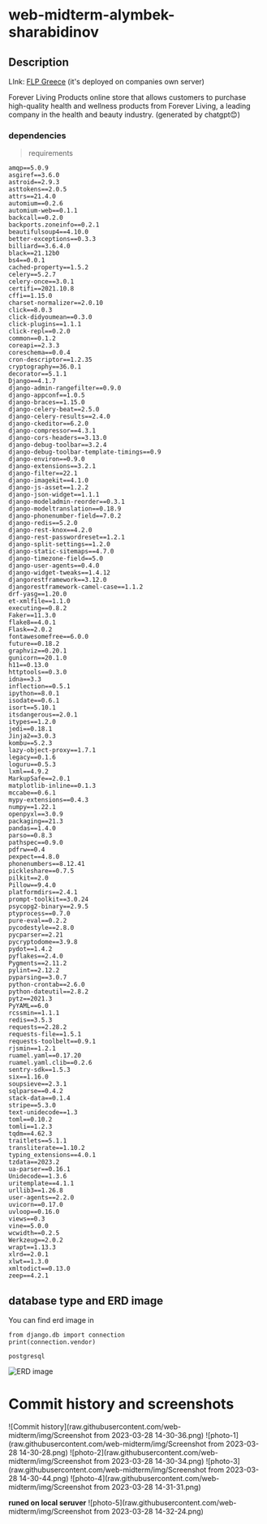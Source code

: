 # web-midterm-alymbek-sharabidinov


## Description
LInk: [FLP Greece](https://www.foreverliving.gr/en/) (it's deployed on companies own server)

Forever Living Products online store that allows customers to purchase high-quality 
health and wellness products from Forever Living, a leading company in the health and beauty industry.
(generated by chatgpt😊)

### dependencies
> requirements
```
amqp==5.0.9
asgiref==3.6.0
astroid==2.9.3
asttokens==2.0.5
attrs==21.4.0
automium==0.2.6
automium-web==0.1.1
backcall==0.2.0
backports.zoneinfo==0.2.1
beautifulsoup4==4.10.0
better-exceptions==0.3.3
billiard==3.6.4.0
black==21.12b0
bs4==0.0.1
cached-property==1.5.2
celery==5.2.7
celery-once==3.0.1
certifi==2021.10.8
cffi==1.15.0
charset-normalizer==2.0.10
click==8.0.3
click-didyoumean==0.3.0
click-plugins==1.1.1
click-repl==0.2.0
common==0.1.2
coreapi==2.3.3
coreschema==0.0.4
cron-descriptor==1.2.35
cryptography==36.0.1
decorator==5.1.1
Django==4.1.7
django-admin-rangefilter==0.9.0
django-appconf==1.0.5
django-braces==1.15.0
django-celery-beat==2.5.0
django-celery-results==2.4.0
django-ckeditor==6.2.0
django-compressor==4.3.1
django-cors-headers==3.13.0
django-debug-toolbar==3.2.4
django-debug-toolbar-template-timings==0.9
django-environ==0.9.0
django-extensions==3.2.1
django-filter==22.1
django-imagekit==4.1.0
django-js-asset==1.2.2
django-json-widget==1.1.1
django-modeladmin-reorder==0.3.1
django-modeltranslation==0.18.9
django-phonenumber-field==7.0.2
django-redis==5.2.0
django-rest-knox==4.2.0
django-rest-passwordreset==1.2.1
django-split-settings==1.2.0
django-static-sitemaps==4.7.0
django-timezone-field==5.0
django-user-agents==0.4.0
django-widget-tweaks==1.4.12
djangorestframework==3.12.0
djangorestframework-camel-case==1.1.2
drf-yasg==1.20.0
et-xmlfile==1.1.0
executing==0.8.2
Faker==11.3.0
flake8==4.0.1
Flask==2.0.2
fontawesomefree==6.0.0
future==0.18.2
graphviz==0.20.1
gunicorn==20.1.0
h11==0.13.0
httptools==0.3.0
idna==3.3
inflection==0.5.1
ipython==8.0.1
isodate==0.6.1
isort==5.10.1
itsdangerous==2.0.1
itypes==1.2.0
jedi==0.18.1
Jinja2==3.0.3
kombu==5.2.3
lazy-object-proxy==1.7.1
legacy==0.1.6
loguru==0.5.3
lxml==4.9.2
MarkupSafe==2.0.1
matplotlib-inline==0.1.3
mccabe==0.6.1
mypy-extensions==0.4.3
numpy==1.22.1
openpyxl==3.0.9
packaging==21.3
pandas==1.4.0
parso==0.8.3
pathspec==0.9.0
pdfrw==0.4
pexpect==4.8.0
phonenumbers==8.12.41
pickleshare==0.7.5
pilkit==2.0
Pillow==9.4.0
platformdirs==2.4.1
prompt-toolkit==3.0.24
psycopg2-binary==2.9.5
ptyprocess==0.7.0
pure-eval==0.2.2
pycodestyle==2.8.0
pycparser==2.21
pycryptodome==3.9.8
pydot==1.4.2
pyflakes==2.4.0
Pygments==2.11.2
pylint==2.12.2
pyparsing==3.0.7
python-crontab==2.6.0
python-dateutil==2.8.2
pytz==2021.3
PyYAML==6.0
rcssmin==1.1.1
redis==3.5.3
requests==2.28.2
requests-file==1.5.1
requests-toolbelt==0.9.1
rjsmin==1.2.1
ruamel.yaml==0.17.20
ruamel.yaml.clib==0.2.6
sentry-sdk==1.5.3
six==1.16.0
soupsieve==2.3.1
sqlparse==0.4.2
stack-data==0.1.4
stripe==5.3.0
text-unidecode==1.3
toml==0.10.2
tomli==1.2.3
tqdm==4.62.3
traitlets==5.1.1
transliterate==1.10.2
typing_extensions==4.0.1
tzdata==2023.2
ua-parser==0.16.1
Unidecode==1.3.6
uritemplate==4.1.1
urllib3==1.26.8
user-agents==2.2.0
uvicorn==0.17.0
uvloop==0.16.0
views==0.3
vine==5.0.0
wcwidth==0.2.5
Werkzeug==2.0.2
wrapt==1.13.3
xlrd==2.0.1
xlwt==1.3.0
xmltodict==0.13.0
zeep==4.2.1
```

## database type and ERD image
You can find erd image in 
```
from django.db import connection
print(connection.vendor)

postgresql
```
![ERD image](raw.githubusercontent.com/web-midterm/img/erd.png)

# Commit history and screenshots
![Commit history](raw.githubusercontent.com/web-midterm/img/Screenshot from 2023-03-28 14-30-36.png)
![photo-1](raw.githubusercontent.com/web-midterm/img/Screenshot from 2023-03-28 14-30-28.png)
![photo-2](raw.githubusercontent.com/web-midterm/img/Screenshot from 2023-03-28 14-30-34.png)
![photo-3](raw.githubusercontent.com/web-midterm/img/Screenshot from 2023-03-28 14-30-44.png)
![photo-4](raw.githubusercontent.com/web-midterm/img/Screenshot from 2023-03-28 14-31-31.png)

__runed on local seruver__
![photo-5](raw.githubusercontent.com/web-midterm/img/Screenshot from 2023-03-28 14-32-24.png)

